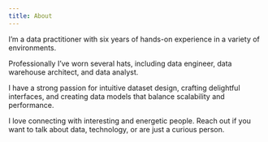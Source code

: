 ```yaml
---
title: About
---
```


I’m a data practitioner with six years of hands-on experience in a variety of environments.

Professionally I’ve worn several hats, including data engineer, data warehouse architect, and data analyst.

I have a strong passion for intuitive dataset design, crafting delightful interfaces, and creating data models that balance scalability and performance.

I love connecting with interesting and energetic people. Reach out if you want to talk about data, technology, or are just a curious person.
